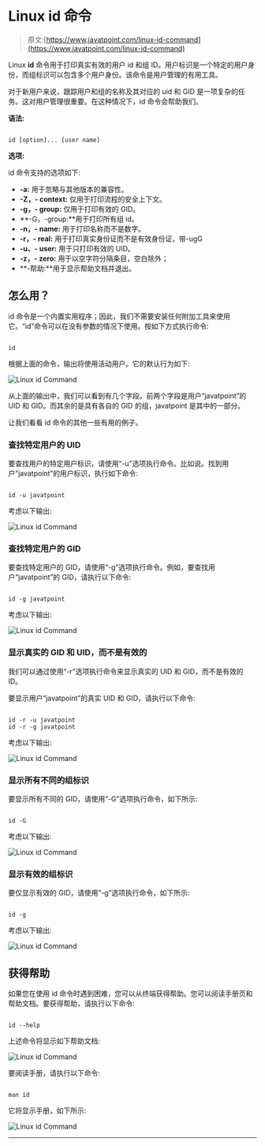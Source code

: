 # Linux id 命令

> 原文:[https://www.javatpoint.com/linux-id-command](https://www.javatpoint.com/linux-id-command)

Linux **id** 命令用于打印真实有效的用户 id 和组 ID。用户标识是一个特定的用户身份，而组标识可以包含多个用户身份。该命令是用户管理的有用工具。

对于新用户来说，跟踪用户和组的名称及其对应的 uid 和 GID 是一项复杂的任务。这对用户管理很重要。在这种情况下，id 命令会帮助我们。

**语法:**

```

id [option]... [user name]

```

**选项:**

id 命令支持的选项如下:

*   **-a:** 用于忽略与其他版本的兼容性。
*   **-Z，- context:** 仅用于打印流程的安全上下文。
*   **-g，- group:** 仅用于打印有效的 GID。
*   **-G，-group:**用于打印所有组 id。
*   **-n，- name:** 用于打印名称而不是数字。
*   **-r，- real:** 用于打印真实身份证而不是有效身份证，带-ugG
*   **-u、- user:** 用于只打印有效的 UID。
*   **-z，- zero:** 用于以空字符分隔条目，空白除外；
*   **-帮助:**用于显示帮助文档并退出。

## 怎么用？

id 命令是一个内置实用程序；因此，我们不需要安装任何附加工具来使用它。“id”命令可以在没有参数的情况下使用。按如下方式执行命令:

```

id

```

根据上面的命令，输出将使用活动用户。它的默认行为如下:

![Linux id Command](../Images/fbcf6683be919b441e38cf23bed93b5e.png)

从上面的输出中，我们可以看到有几个字段。前两个字段是用户“javatpoint”的 UID 和 GID。而其余的是具有各自的 GID 的组，javatpoint 是其中的一部分。

让我们看看 id 命令的其他一些有用的例子。

### 查找特定用户的 UID

要查找用户的特定用户标识，请使用“-u”选项执行命令。比如说。找到用户“javatpoint”的用户标识，执行如下命令:

```

id -u javatpoint

```

考虑以下输出:

![Linux id Command](../Images/f72de8c33db618ae87f04f3753b5da43.png)

### 查找特定用户的 GID

要查找特定用户的 GID，请使用“-g”选项执行命令。例如，要查找用户“javatpoint”的 GID，请执行以下命令:

```

id -g javatpoint

```

考虑以下输出:

![Linux id Command](../Images/3bfd370c4b85cd56573568f2a61bd862.png)

### 显示真实的 GID 和 UID，而不是有效的

我们可以通过使用“-r”选项执行命令来显示真实的 UID 和 GID，而不是有效的 ID。

要显示用户“javatpoint”的真实 UID 和 GID，请执行以下命令:

```

id -r -u javatpoint
id -r -g javatpoint

```

考虑以下输出:

![Linux id Command](../Images/29bbc568a6d3c1fe958c54515cd53129.png)

### 显示所有不同的组标识

要显示所有不同的 GID，请使用“-G”选项执行命令，如下所示:

```

id -G

```

考虑以下输出:

![Linux id Command](../Images/ad3d7ee593d1ea9954241535fd8c87e5.png)

### 显示有效的组标识

要仅显示有效的 GID，请使用“-g”选项执行命令，如下所示:

```

id -g

```

考虑以下输出:

![Linux id Command](../Images/3b879655d0227cf9f95ef2e3c4019a9a.png)

## 获得帮助

如果您在使用 id 命令时遇到困难，您可以从终端获得帮助。您可以阅读手册页和帮助文档。要获得帮助，请执行以下命令:

```

id --help

```

上述命令将显示如下帮助文档:

![Linux id Command](../Images/89fb5d7fe123c723edf0d57907fe02a8.png)

要阅读手册，请执行以下命令:

```

man id

```

它将显示手册，如下所示:

![Linux id Command](../Images/ce2ce85e69129a7327fc268efad6b138.png)

* * *
